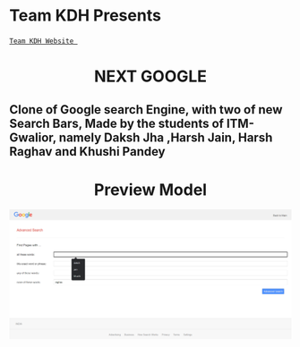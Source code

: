 # Team KDH Presents
<a align ="center" href="https://teamkdh.github.io/GoogleCloneTeamKDH/"> ` Team KDH Website  `</a>
## <h1 align="center">NEXT GOOGLE</h1>
## Clone of Google search Engine, with two of new Search Bars, Made by the students of ITM-Gwalior, namely Daksh Jha ,Harsh Jain, Harsh Raghav and Khushi Pandey 
<h1 align="center">Preview Model</h1>



![preview-hero_01](https://github.com/TeamKDH/GoogleCloneTeamKDH/blob/main/AdvS.png)
